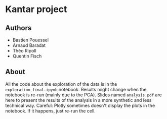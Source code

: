 # Kantar project

## Authors

- Bastien Pouessel
- Arnaud Baradat
- Théo Ripoll
- Quentin Fisch

## About

All the code about the exploration of the data is in the `exploration_final.ipynb` notebook. Results might change when the notebook is re-run (mainly due to the PCA). Slides named `analysis.pdf` are here to present the results of the analysis in a more synthetic and less technical way.
Careful: Plotly sometimes doesn't display the plots in the notebook. If it happens, just re-run the cell.

